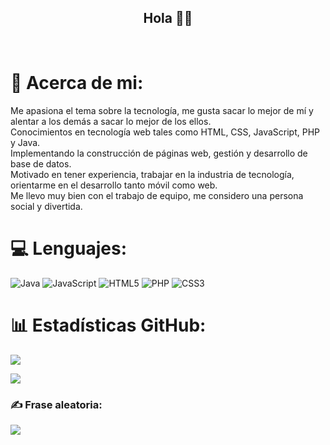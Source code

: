<div align="center"><h2>Hola 👋👻</h2></div>
<br>

# 💫 Acerca de mi:
Me apasiona el tema sobre la tecnología, me gusta sacar lo mejor de mí y alentar a los demás a sacar lo mejor de los ellos. <br>Conocimientos en tecnología web tales como HTML, CSS, JavaScript, PHP y Java.<br>Implementando la construcción de páginas web, gestión y desarrollo de base de datos. <br>Motivado en tener experiencia, trabajar en la industria de tecnología, orientarme en el desarrollo tanto móvil como web. <br>Me llevo muy bien con el trabajo de equipo, me considero una persona social y divertida.
<br>

# 💻 Lenguajes:
![Java](https://img.shields.io/badge/java-%23ED8B00.svg?style=for-the-badge&logo=java&logoColor=white) ![JavaScript](https://img.shields.io/badge/javascript-%23323330.svg?style=for-the-badge&logo=javascript&logoColor=%23F7DF1E) ![HTML5](https://img.shields.io/badge/html5-%23E34F26.svg?style=for-the-badge&logo=html5&logoColor=white) ![PHP](https://img.shields.io/badge/php-%23777BB4.svg?style=for-the-badge&logo=php&logoColor=white) ![CSS3](https://img.shields.io/badge/css3-%231572B6.svg?style=for-the-badge&logo=css3&logoColor=white)
<br>

# 📊 Estadísticas GitHub:
![](https://github-readme-stats.vercel.app/api?username=dsovalle&theme=dracula&hide_border=false&include_all_commits=true&count_private=true)<br/>

![](https://github-readme-stats.vercel.app/api/top-langs/?username=dsovalle&theme=dracula&hide_border=false&include_all_commits=true&count_private=true&layout=compact)
<br>

### ✍️ Frase aleatoria:
![](https://quotes-github-readme.vercel.app/api?type=horizontal&theme=radical)
